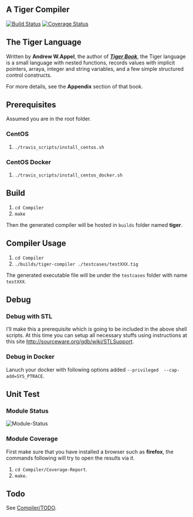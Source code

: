 A Tiger Compiler
----------------
[![Build Status](https://travis-ci.org/lgxZJ/Tiger-Compiler.svg?branch=master)](https://travis-ci.org/lgxZJ/Tiger-Compiler) [![Coverage Status](https://coveralls.io/repos/github/lgxZJ/Tiger-Compiler/badge.svg?branch=master)](https://coveralls.io/github/lgxZJ/Tiger-Compiler?branch=master)


## The Tiger Language
Written by **Andrew W.Appel**, the author of [***Tiger Book***][tiger-book], the Tiger language is a small language with nested functions, records values with implicit pointers, arraya, integer and string variables, and a few simple structured control constructs.

For more details, see the **Appendix** section of that book.

## Prerequisites
Assumed you are in the root folder.

### CentOS
1.  `./travis_scripts/install_centos.sh`

### CentOS Docker
1.  `./travis_scripts/install_centos_docker.sh`

## Build
1.  `cd Compiler`
2.  `make`

Then the generated compiler will be hosted in `builds` folder named **tiger**.

## Compiler Usage
1.  `cd Compiler`
2.  `./builds/tiger-compiler ./testcases/testXXX.tig`

The generated executable file will be under the `testcases` folder with name `testXXX`.

## Debug
### Debug with STL
I'll make this a prerequisite which is going to be included in the above shell scripts. At this time you can setup all necessary stuffs using instructions at this site http://sourceware.org/gdb/wiki/STLSupport.

### Debug in Docker
Lanuch your docker with following options added `--privileged  --cap-add=SYS_PTRACE`.


## Unit Test
### Module Status
![Module-Status](https://i.loli.net/2020/01/29/SKU6dyPMsgNFqa5.png)

### Module Coverage 
First make sure that you have installed a browser such as **firefox**, the commands following will try to open the results via it.

1.  `cd Compiler/Coverage-Report`.
2.  `make`.

## Todo
See [Compiler/TODO](Compiler/TODO).


[tiger-book]:		http://www.amazon.com/Modern-Compiler-Implementation-Basic-Techniques/dp/0521583896
[build-status-img]:	https://travis-ci.org/lgxZJ/Tiger-Compiler.svg?branch=master
